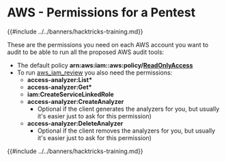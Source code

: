 # AWS - Permissions for a Pentest

{{#include ../../banners/hacktricks-training.md}}

These are the permissions you need on each AWS account you want to audit to be able to run all the proposed AWS audit tools:

- The default policy **arn:aws:iam::aws:policy/**[**ReadOnlyAccess**](https://us-east-1.console.aws.amazon.com/iam/home#/policies/arn:aws:iam::aws:policy/ReadOnlyAccess)
- To run [aws_iam_review](https://github.com/carlospolop/aws_iam_review) you also need the permissions:
  - **access-analyzer:List\***
  - **access-analyzer:Get\***
  - **iam:CreateServiceLinkedRole**
  - **access-analyzer:CreateAnalyzer**
    - Optional if the client generates the analyzers for you, but usually it's easier just to ask for this permission)
  - **access-analyzer:DeleteAnalyzer**
    - Optional if the client removes the analyzers for you, but usually it's easier just to ask for this permission)

{{#include ../../banners/hacktricks-training.md}}






